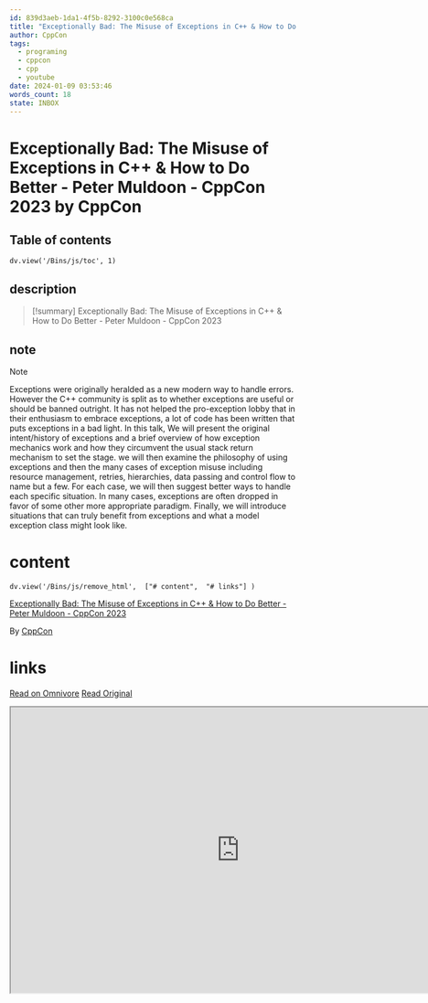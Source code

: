 ```yaml
---
id: 839d3aeb-1da1-4f5b-8292-3100c0e568ca
title: "Exceptionally Bad: The Misuse of Exceptions in C++ & How to Do Better - Peter Muldoon - CppCon 2023"
author: CppCon
tags:
  - programing
  - cppcon
  - cpp
  - youtube
date: 2024-01-09 03:53:46
words_count: 18
state: INBOX
---
```


# Exceptionally Bad: The Misuse of Exceptions in C++ & How to Do Better - Peter Muldoon - CppCon 2023 by CppCon
## Table of contents
```dataviewjs 
dv.view('/Bins/js/toc', 1) 
```


## description
>[!summary] 
> Exceptionally Bad: The Misuse of Exceptions in C++ & How to Do Better - Peter Muldoon - CppCon 2023

## note
>[!note] 
>   
Exceptions were originally heralded as a new modern way to handle errors. However the C++ community is split as to whether exceptions are useful or should be banned outright. It has not helped the pro-exception lobby that in their enthusiasm to embrace exceptions, a lot of code has been written that puts exceptions in a bad light.
In this talk, We will present the original intent/history of exceptions and a brief overview of how exception mechanics work and how they circumvent the usual stack return mechanism to set the stage. we will then examine the philosophy of using exceptions and then the many cases of exception misuse including resource management, retries, hierarchies, data passing and control flow to name but a few.
For each case, we will then suggest better ways to handle each specific situation. In many cases, exceptions are often dropped in favor of some other more appropriate paradigm.
Finally, we will introduce situations that can truly benefit from exceptions and what a model exception class might look like.


# content
```dataviewjs 
dv.view('/Bins/js/remove_html',  ["# content",  "# links"] ) 
```
[Exceptionally Bad: The Misuse of Exceptions in C++ & How to Do Better - Peter Muldoon - CppCon 2023](https://www.youtube.com/watch?v=Oy-VTqz1%5F58)

By [CppCon](https://www.youtube.com/@CppCon)



# links
[Read on Omnivore](https://omnivore.app/me/https-www-youtube-com-watch-v-oy-v-tqz-1-58-18cebe93997)
[Read Original](https://www.youtube.com/watch?v=Oy-VTqz1_58)

<iframe src="https://www.youtube.com/watch?v=Oy-VTqz1_58"  width="800" height="500"></iframe>
